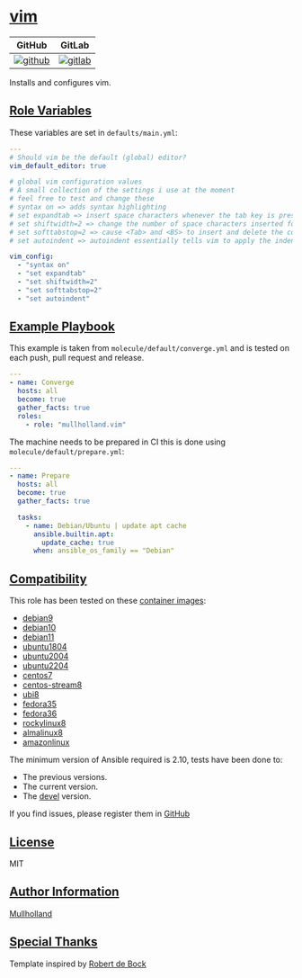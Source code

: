# [vim](#vim)

|GitHub|GitLab|
|------|------|
|[![github](https://github.com/mullholland/ansible-role-vim/workflows/Ansible%20Molecule/badge.svg)](https://github.com/mullholland/ansible-role-vim/actions)|[![gitlab](https://gitlab.com/mullholland/ansible-role-vim/badges/master/pipeline.svg)](https://gitlab.com/mullholland/ansible-role-vim)|[![quality](https://img.shields.io/ansible/quality/unset)](https://galaxy.ansible.com/mullholland/vim)|

Installs and configures vim.

## [Role Variables](#role-variables)

These variables are set in `defaults/main.yml`:
```yaml
---
# Should vim be the default (global) editor?
vim_default_editor: true

# global vim configuration values
# A small collection of the settings i use at the moment
# feel free to test and change these
# syntax on => adds syntax highlighting
# set expandtab => insert space characters whenever the tab key is pressed
# set shiftwidth=2 => change the number of space characters inserted for indentation
# set softtabstop=2 => cause <Tab> and <BS> to insert and delete the correct number of spaces
# set autoindent => autoindent essentially tells vim to apply the indentation of the current line to the next

vim_config:
  - "syntax on"
  - "set expandtab"
  - "set shiftwidth=2"
  - "set softtabstop=2"
  - "set autoindent"
```


## [Example Playbook](#example-playbook)

This example is taken from `molecule/default/converge.yml` and is tested on each push, pull request and release.
```yaml
---
- name: Converge
  hosts: all
  become: true
  gather_facts: true
  roles:
    - role: "mullholland.vim"
```

The machine needs to be prepared in CI this is done using `molecule/default/prepare.yml`:
```yaml
---
- name: Prepare
  hosts: all
  become: true
  gather_facts: true

  tasks:
    - name: Debian/Ubuntu | update apt cache
      ansible.builtin.apt:
        update_cache: true
      when: ansible_os_family == "Debian"
```





## [Compatibility](#compatibility)

This role has been tested on these [container images](https://hub.docker.com/u/mullholland):

-   [debian9](https://hub.docker.com/r/mullholland/docker-molecule-debian9)
-   [debian10](https://hub.docker.com/r/mullholland/docker-molecule-debian10)
-   [debian11](https://hub.docker.com/r/mullholland/docker-molecule-debian11)
-   [ubuntu1804](https://hub.docker.com/r/mullholland/docker-molecule-ubuntu1804)
-   [ubuntu2004](https://hub.docker.com/r/mullholland/docker-molecule-ubuntu2004)
-   [ubuntu2204](https://hub.docker.com/r/mullholland/docker-molecule-ubuntu2204)
-   [centos7](https://hub.docker.com/r/mullholland/docker-molecule-centos7)
-   [centos-stream8](https://hub.docker.com/r/mullholland/docker-molecule-centos-stream8)
-   [ubi8](https://hub.docker.com/r/mullholland/docker-molecule-ubi8)
-   [fedora35](https://hub.docker.com/r/mullholland/docker-molecule-fedora35)
-   [fedora36](https://hub.docker.com/r/mullholland/docker-molecule-fedora36)
-   [rockylinux8](https://hub.docker.com/r/mullholland/docker-molecule-rockylinux8)
-   [almalinux8](https://hub.docker.com/r/mullholland/docker-molecule-almalinux8)
-   [amazonlinux](https://hub.docker.com/r/mullholland/docker-molecule-amazonlinux)

The minimum version of Ansible required is 2.10, tests have been done to:

-   The previous versions.
-   The current version.
-   The [devel](https://docs.ansible.com/ansible/latest/installation_guide/intro_installation.html#installing-devel-from-github-with-pip) version.





If you find issues, please register them in [GitHub](https://github.com/mullholland/ansible-role-vim/issues)

## [License](#license)

MIT


## [Author Information](#author-information)

[Mullholland](https://github.com/mullholland)

## [Special Thanks](#special-thanks)

Template inspired by [Robert de Bock](https://github.com/robertdebock)

